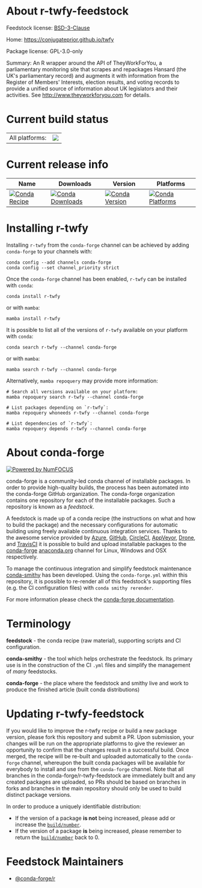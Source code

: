 About r-twfy-feedstock
======================

Feedstock license: [BSD-3-Clause](https://github.com/conda-forge/r-twfy-feedstock/blob/main/LICENSE.txt)

Home: https://conjugateprior.github.io/twfy

Package license: GPL-3.0-only

Summary: An R wrapper around the API of TheyWorkForYou, a parliamentary monitoring site that scrapes and repackages Hansard (the UK's parliamentary record) and augments it with information from the Register of Members' Interests, election results, and voting records to provide a unified source of information about UK legislators and their activities. See <http://www.theyworkforyou.com> for details.

Current build status
====================


<table><tr><td>All platforms:</td>
    <td>
      <a href="https://dev.azure.com/conda-forge/feedstock-builds/_build/latest?definitionId=13734&branchName=main">
        <img src="https://dev.azure.com/conda-forge/feedstock-builds/_apis/build/status/r-twfy-feedstock?branchName=main">
      </a>
    </td>
  </tr>
</table>

Current release info
====================

| Name | Downloads | Version | Platforms |
| --- | --- | --- | --- |
| [![Conda Recipe](https://img.shields.io/badge/recipe-r--twfy-green.svg)](https://anaconda.org/conda-forge/r-twfy) | [![Conda Downloads](https://img.shields.io/conda/dn/conda-forge/r-twfy.svg)](https://anaconda.org/conda-forge/r-twfy) | [![Conda Version](https://img.shields.io/conda/vn/conda-forge/r-twfy.svg)](https://anaconda.org/conda-forge/r-twfy) | [![Conda Platforms](https://img.shields.io/conda/pn/conda-forge/r-twfy.svg)](https://anaconda.org/conda-forge/r-twfy) |

Installing r-twfy
=================

Installing `r-twfy` from the `conda-forge` channel can be achieved by adding `conda-forge` to your channels with:

```
conda config --add channels conda-forge
conda config --set channel_priority strict
```

Once the `conda-forge` channel has been enabled, `r-twfy` can be installed with `conda`:

```
conda install r-twfy
```

or with `mamba`:

```
mamba install r-twfy
```

It is possible to list all of the versions of `r-twfy` available on your platform with `conda`:

```
conda search r-twfy --channel conda-forge
```

or with `mamba`:

```
mamba search r-twfy --channel conda-forge
```

Alternatively, `mamba repoquery` may provide more information:

```
# Search all versions available on your platform:
mamba repoquery search r-twfy --channel conda-forge

# List packages depending on `r-twfy`:
mamba repoquery whoneeds r-twfy --channel conda-forge

# List dependencies of `r-twfy`:
mamba repoquery depends r-twfy --channel conda-forge
```


About conda-forge
=================

[![Powered by
NumFOCUS](https://img.shields.io/badge/powered%20by-NumFOCUS-orange.svg?style=flat&colorA=E1523D&colorB=007D8A)](https://numfocus.org)

conda-forge is a community-led conda channel of installable packages.
In order to provide high-quality builds, the process has been automated into the
conda-forge GitHub organization. The conda-forge organization contains one repository
for each of the installable packages. Such a repository is known as a *feedstock*.

A feedstock is made up of a conda recipe (the instructions on what and how to build
the package) and the necessary configurations for automatic building using freely
available continuous integration services. Thanks to the awesome service provided by
[Azure](https://azure.microsoft.com/en-us/services/devops/), [GitHub](https://github.com/),
[CircleCI](https://circleci.com/), [AppVeyor](https://www.appveyor.com/),
[Drone](https://cloud.drone.io/welcome), and [TravisCI](https://travis-ci.com/)
it is possible to build and upload installable packages to the
[conda-forge](https://anaconda.org/conda-forge) [anaconda.org](https://anaconda.org/)
channel for Linux, Windows and OSX respectively.

To manage the continuous integration and simplify feedstock maintenance
[conda-smithy](https://github.com/conda-forge/conda-smithy) has been developed.
Using the ``conda-forge.yml`` within this repository, it is possible to re-render all of
this feedstock's supporting files (e.g. the CI configuration files) with ``conda smithy rerender``.

For more information please check the [conda-forge documentation](https://conda-forge.org/docs/).

Terminology
===========

**feedstock** - the conda recipe (raw material), supporting scripts and CI configuration.

**conda-smithy** - the tool which helps orchestrate the feedstock.
                   Its primary use is in the construction of the CI ``.yml`` files
                   and simplify the management of *many* feedstocks.

**conda-forge** - the place where the feedstock and smithy live and work to
                  produce the finished article (built conda distributions)


Updating r-twfy-feedstock
=========================

If you would like to improve the r-twfy recipe or build a new
package version, please fork this repository and submit a PR. Upon submission,
your changes will be run on the appropriate platforms to give the reviewer an
opportunity to confirm that the changes result in a successful build. Once
merged, the recipe will be re-built and uploaded automatically to the
`conda-forge` channel, whereupon the built conda packages will be available for
everybody to install and use from the `conda-forge` channel.
Note that all branches in the conda-forge/r-twfy-feedstock are
immediately built and any created packages are uploaded, so PRs should be based
on branches in forks and branches in the main repository should only be used to
build distinct package versions.

In order to produce a uniquely identifiable distribution:
 * If the version of a package **is not** being increased, please add or increase
   the [``build/number``](https://docs.conda.io/projects/conda-build/en/latest/resources/define-metadata.html#build-number-and-string).
 * If the version of a package **is** being increased, please remember to return
   the [``build/number``](https://docs.conda.io/projects/conda-build/en/latest/resources/define-metadata.html#build-number-and-string)
   back to 0.

Feedstock Maintainers
=====================

* [@conda-forge/r](https://github.com/orgs/conda-forge/teams/r/)

